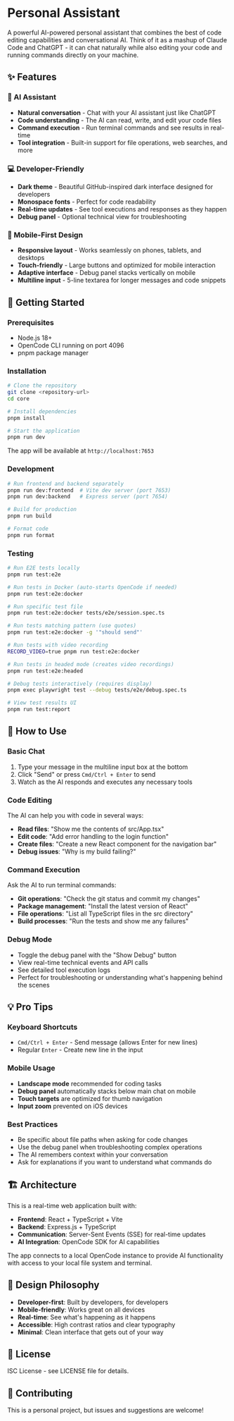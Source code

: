 # Personal Assistant

A powerful AI-powered personal assistant that combines the best of code editing capabilities and conversational AI. Think of it as a mashup of Claude Code and ChatGPT - it can chat naturally while also editing your code and running commands directly on your machine.

## ✨ Features

### 🤖 AI Assistant

- **Natural conversation** - Chat with your AI assistant just like ChatGPT
- **Code understanding** - The AI can read, write, and edit your code files
- **Command execution** - Run terminal commands and see results in real-time
- **Tool integration** - Built-in support for file operations, web searches, and more

### 💻 Developer-Friendly

- **Dark theme** - Beautiful GitHub-inspired dark interface designed for developers
- **Monospace fonts** - Perfect for code readability
- **Real-time updates** - See tool executions and responses as they happen
- **Debug panel** - Optional technical view for troubleshooting

### 📱 Mobile-First Design

- **Responsive layout** - Works seamlessly on phones, tablets, and desktops
- **Touch-friendly** - Large buttons and optimized for mobile interaction
- **Adaptive interface** - Debug panel stacks vertically on mobile
- **Multiline input** - 5-line textarea for longer messages and code snippets

## 🚀 Getting Started

### Prerequisites

- Node.js 18+
- OpenCode CLI running on port 4096
- pnpm package manager

### Installation

```bash
# Clone the repository
git clone <repository-url>
cd core

# Install dependencies
pnpm install

# Start the application
pnpm run dev
```

The app will be available at `http://localhost:7653`

### Development

```bash
# Run frontend and backend separately
pnpm run dev:frontend  # Vite dev server (port 7653)
pnpm run dev:backend   # Express server (port 7654)

# Build for production
pnpm run build

# Format code
pnpm run format
```

### Testing

```bash
# Run E2E tests locally
pnpm run test:e2e

# Run tests in Docker (auto-starts OpenCode if needed)
pnpm run test:e2e:docker

# Run specific test file
pnpm run test:e2e:docker tests/e2e/session.spec.ts

# Run tests matching pattern (use quotes)
pnpm run test:e2e:docker -g '"should send"'

# Run tests with video recording
RECORD_VIDEO=true pnpm run test:e2e:docker

# Run tests in headed mode (creates video recordings)
pnpm run test:e2e:headed

# Debug tests interactively (requires display)
pnpm exec playwright test --debug tests/e2e/debug.spec.ts

# View test results UI
pnpm run test:report
```

## 🎯 How to Use

### Basic Chat

1. Type your message in the multiline input box at the bottom
2. Click "Send" or press `Cmd/Ctrl + Enter` to send
3. Watch as the AI responds and executes any necessary tools

### Code Editing

The AI can help you with code in several ways:

- **Read files**: "Show me the contents of src/App.tsx"
- **Edit code**: "Add error handling to the login function"
- **Create files**: "Create a new React component for the navigation bar"
- **Debug issues**: "Why is my build failing?"

### Command Execution

Ask the AI to run terminal commands:

- **Git operations**: "Check the git status and commit my changes"
- **Package management**: "Install the latest version of React"
- **File operations**: "List all TypeScript files in the src directory"
- **Build processes**: "Run the tests and show me any failures"

### Debug Mode

- Toggle the debug panel with the "Show Debug" button
- View real-time technical events and API calls
- See detailed tool execution logs
- Perfect for troubleshooting or understanding what's happening behind the scenes

## 💡 Pro Tips

### Keyboard Shortcuts

- `Cmd/Ctrl + Enter` - Send message (allows Enter for new lines)
- Regular `Enter` - Create new line in the input

### Mobile Usage

- **Landscape mode** recommended for coding tasks
- **Debug panel** automatically stacks below main chat on mobile
- **Touch targets** are optimized for thumb navigation
- **Input zoom** prevented on iOS devices

### Best Practices

- Be specific about file paths when asking for code changes
- Use the debug panel when troubleshooting complex operations
- The AI remembers context within your conversation
- Ask for explanations if you want to understand what commands do

## 🏗️ Architecture

This is a real-time web application built with:

- **Frontend**: React + TypeScript + Vite
- **Backend**: Express.js + TypeScript
- **Communication**: Server-Sent Events (SSE) for real-time updates
- **AI Integration**: OpenCode SDK for AI capabilities

The app connects to a local OpenCode instance to provide AI functionality with access to your local file system and terminal.

## 🎨 Design Philosophy

- **Developer-first**: Built by developers, for developers
- **Mobile-friendly**: Works great on all devices
- **Real-time**: See what's happening as it happens
- **Accessible**: High contrast ratios and clear typography
- **Minimal**: Clean interface that gets out of your way

## 📄 License

ISC License - see LICENSE file for details.

## 🤝 Contributing

This is a personal project, but issues and suggestions are welcome!
